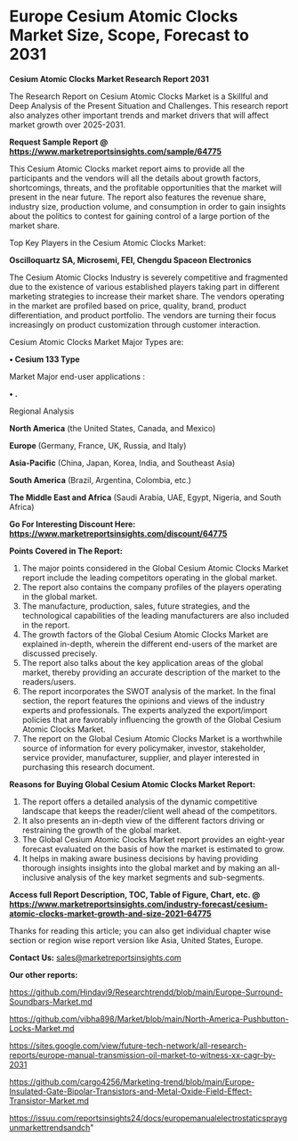# Europe Cesium Atomic Clocks Market Size, Scope, Forecast to 2031

<strong>Cesium Atomic Clocks Market Research Report 2031</strong>

The Research Report on Cesium Atomic Clocks Market is a Skillful and Deep Analysis of the Present Situation and Challenges. This research report also analyzes other important trends and market drivers that will affect market growth over 2025-2031.

<strong>Request Sample Report @ <a href=https://www.marketreportsinsights.com/sample/64775>https://www.marketreportsinsights.com/sample/64775</a></strong>

This Cesium Atomic Clocks market report aims to provide all the participants and the vendors will all the details about growth factors, shortcomings, threats, and the profitable opportunities that the market will present in the near future. The report also features the revenue share, industry size, production volume, and consumption in order to gain insights about the politics to contest for gaining control of a large portion of the market share.

Top Key Players in the Cesium Atomic Clocks Market:

<strong>Oscilloquartz SA, Microsemi, FEI, Chengdu Spaceon Electronics</strong>

The Cesium Atomic Clocks Industry is severely competitive and fragmented due to the existence of various established players taking part in different marketing strategies to increase their market share. The vendors operating in the market are profiled based on price, quality, brand, product differentiation, and product portfolio. The vendors are turning their focus increasingly on product customization through customer interaction.

Cesium Atomic Clocks Market Major Types are:

<strong>• Cesium 133 Type</strong>

Market Major end-user applications :

<strong>• .</strong>

Regional Analysis

</u><strong><b>North America</b></strong> (the United States, Canada, and Mexico)

<strong><b>Europe </b></strong>(Germany, France, UK, Russia, and Italy)

<strong><b>Asia-Pacific</b></strong> (China, Japan, Korea, India, and Southeast Asia)

<strong><b>South America</b></strong> (Brazil, Argentina, Colombia, etc.)

<strong><b>The Middle East and Africa</b></strong> (Saudi Arabia, UAE, Egypt, Nigeria, and South Africa)

<strong>Go For Interesting Discount Here: <a href=https://www.marketreportsinsights.com/discount/64775>https://www.marketreportsinsights.com/discount/64775</a></strong>

<strong>Points Covered in The Report:</strong>
<ol>
  <li>The major points considered in the Global Cesium Atomic Clocks Market report include the leading competitors operating in the global market.</li>
  <li>The report also contains the company profiles of the players operating in the global market.</li>
  <li>The manufacture, production, sales, future strategies, and the technological capabilities of the leading manufacturers are also included in the report.</li>
  <li>The growth factors of the Global Cesium Atomic Clocks Market are explained in-depth, wherein the different end-users of the market are discussed precisely.</li>
  <li>The report also talks about the key application areas of the global market, thereby providing an accurate description of the market to the readers/users.</li>
  <li>The report incorporates the SWOT analysis of the market. In the final section, the report features the opinions and views of the industry experts and professionals. The experts analyzed the export/import policies that are favorably influencing the growth of the Global Cesium Atomic Clocks Market.</li>
  <li>The report on the Global Cesium Atomic Clocks Market is a worthwhile source of information for every policymaker, investor, stakeholder, service provider, manufacturer, supplier, and player interested in purchasing this research document.</li>
</ol>
<strong>Reasons for Buying Global Cesium Atomic Clocks Market Report:</strong>

<ol>
  <li>The report offers a detailed analysis of the dynamic competitive landscape that keeps the reader/client well ahead of the competitors.</li>
  <li>It also presents an in-depth view of the different factors driving or restraining the growth of the global market.</li>
  <li>The Global Cesium Atomic Clocks Market report provides an eight-year forecast evaluated on the basis of how the market is estimated to grow.</li>
  <li>It helps in making aware business decisions by having providing thorough insights insights into the global market and by making an all-inclusive analysis of the key market segments and sub-segments.</li>
</ol>
<strong>Access full Report Description, TOC, Table of Figure, Chart, etc. @ <a href=https://www.marketreportsinsights.com/industry-forecast/cesium-atomic-clocks-market-growth-and-size-2021-64775>https://www.marketreportsinsights.com/industry-forecast/cesium-atomic-clocks-market-growth-and-size-2021-64775</a></strong>


Thanks for reading this article; you can also get individual chapter wise section or region wise report version like Asia, United States, Europe.

<strong>Contact Us:</strong>
sales@marketreportsinsights.com

<strong>Our other reports:</strong>

<a href=https://github.com/Hindavi9/Researchtrendd/blob/main/Europe-Surround-Soundbars-Market.md>https://github.com/Hindavi9/Researchtrendd/blob/main/Europe-Surround-Soundbars-Market.md</a>

<a href=https://github.com/vibha898/Market/blob/main/North-America-Pushbutton-Locks-Market.md>https://github.com/vibha898/Market/blob/main/North-America-Pushbutton-Locks-Market.md</a>

<a href=https://sites.google.com/view/future-tech-network/all-research-reports/europe-manual-transmission-oil-market-to-witness-xx-cagr-by-2031>https://sites.google.com/view/future-tech-network/all-research-reports/europe-manual-transmission-oil-market-to-witness-xx-cagr-by-2031</a>

<a href=https://github.com/cargo4256/Marketing-trend/blob/main/Europe-Insulated-Gate-Bipolar-Transistors-and-Metal-Oxide-Field-Effect-Transistor-Market.md>https://github.com/cargo4256/Marketing-trend/blob/main/Europe-Insulated-Gate-Bipolar-Transistors-and-Metal-Oxide-Field-Effect-Transistor-Market.md</a>

<a href=https://issuu.com/reportsinsights24/docs/europemanualelectrostaticspraygunmarkettrendsandch>https://issuu.com/reportsinsights24/docs/europemanualelectrostaticspraygunmarkettrendsandch</a>"
